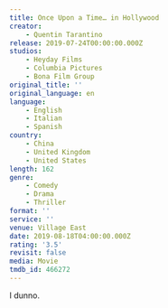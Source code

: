 ```yaml
---
title: Once Upon a Time… in Hollywood
creator:
    - Quentin Tarantino
release: 2019-07-24T00:00:00.000Z
studios:
    - Heyday Films
    - Columbia Pictures
    - Bona Film Group
original_title: ''
original_language: en
language:
    - English
    - Italian
    - Spanish
country:
    - China
    - United Kingdom
    - United States
length: 162
genre:
    - Comedy
    - Drama
    - Thriller
format: ''
service: ''
venue: Village East
date: 2019-08-18T04:00:00.000Z
rating: '3.5'
revisit: false
media: Movie
tmdb_id: 466272
---
```


I dunno.
